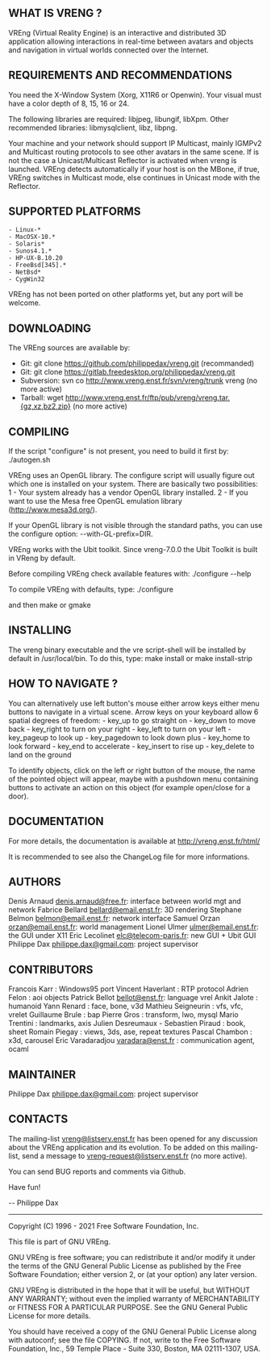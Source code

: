 WHAT IS VRENG ?
---------------
VREng (Virtual Reality Engine) is an interactive and distributed 3D application
allowing interactions in real-time between avatars and objects and navigation
in virtual worlds connected over the Internet.


REQUIREMENTS AND RECOMMENDATIONS
--------------------------------
You need the X-Window System (Xorg, X11R6 or Openwin).
Your visual must have a color depth of 8, 15, 16 or 24.

The following libraries are required: libjpeg, libungif, libXpm.
Other recommended libraries: libmysqlclient, libz, libpng.

Your machine and your network should support IP Multicast, mainly IGMPv2
and Multicast routing protocols to see other avatars in the same scene.
If is not the case a Unicast/Multicast Reflector is activated when vreng
is launched. VREng detects automatically if your host is on the MBone,
if true, VREng switches in Multicast mode, else continues in Unicast mode
with the Reflector.


SUPPORTED PLATFORMS
-------------------
	- Linux-*
	- MacOSX-10.*
	- Solaris*
	- Sunos4.1.*
	- HP-UX-B.10.20
	- FreeBsd[345].*
	- NetBsd*
	- CygWin32

VREng has not been ported on other platforms yet, but any port will be welcome.


DOWNLOADING
-----------
The VREng sources are available by:
  - Git:        git clone https://github.com/philippedax/vreng.git (recommanded)
  - Git:        git clone https://gitlab.freedesktop.org/philippedax/vreng.git
  - Subversion: svn co http://www.vreng.enst.fr/svn/vreng/trunk vreng (no more active)
  - Tarball:    wget http://www.vreng.enst.fr/ftp/pub/vreng/vreng.tar.{gz,xz,bz2,zip} (no more active)


COMPILING
---------

If the script "configure" is not present, you need to build it first by:
	./autogen.sh

VREng uses an OpenGL library. The configure script will usually figure out
which one is installed on your system. There are basically two possibilities:
  1 - Your system already has a vendor OpenGL library installed.
  2 - If you want to use the Mesa free OpenGL emulation library (http://www.mesa3d.org/).

If your OpenGL library is not visible through the standard paths, you
can use the configure option: --with-GL-prefix=DIR.

VREng works with the Ubit toolkit.
Since vreng-7.0.0 the Ubit Toolkit is built in VReng by default.

Before compiling VREng check available features with:
	./configure --help

To compile VREng with defaults, type:
	./configure

and then
	make or gmake


INSTALLING
----------
The vreng binary executable and the vre script-shell
will be installed by default in /usr/local/bin.
To do this, type:
	make install
or
	make install-strip


HOW TO NAVIGATE ?
-----------------
You can alternatively use left button's mouse either arrow keys either
menu buttons to navigate in a virtual scene.
Arrow keys on your keyboard allow 6 spatial degrees of freedom:
	- key_up to go straight on
	- key_down to move back
	- key_right to turn on your right
	- key_left to turn on your left
	- key_pageup to look up
	- key_pagedown to look down
plus
	- key_home to look forward
	- key_end to accelerate
	- key_insert to rise up
	- key_delete to land on the ground

To identify objects, click on the left or right button of the mouse, the name
of the pointed object will appear, maybe with a pushdown menu containing buttons
to activate an action on this object (for example open/close for a door).


DOCUMENTATION
-------------
For more details, the documentation is available at
http://vreng.enst.fr/html/

It is recommended to see also the ChangeLog file for more informations.


AUTHORS
-------
Denis Arnaud <denis.arnaud@free.fr>: interface between world mgt and network
Fabrice Bellard <bellard@email.enst.fr>: 3D rendering
Stephane Belmon <belmon@email.enst.fr>: network interface
Samuel Orzan <orzan@email.enst.fr>: world management
Lionel Ulmer <ulmer@email.enst.fr>: the GUI under X11
Eric Lecolinet <elc@telecom-paris.fr>: new GUI + Ubit GUI
Philippe Dax <philippe.dax@gmail.com>: project supervisor

CONTRIBUTORS
------------
Francois Karr : Windows95 port
Vincent Haverlant : RTP protocol
Adrien Felon : aoi objects
Patrick Bellot <bellot@enst.fr>: language vrel
Ankit Jalote : humanoid
Yann Renard : face, bone, v3d
Mathieu Seigneurin : vfs, vfc, vrelet
Guillaume Brule : bap
Pierre Gros : transform, lwo, mysql
Mario Trentini : landmarks, axis
Julien Desreumaux - Sebastien Piraud : book, sheet
Romain Piegay : views, 3ds, ase, repeat textures
Pascal Chambon : x3d, carousel
Eric Varadaradjou <varadara@enst.fr> : communication agent, ocaml

MAINTAINER
----------
Philippe Dax <philippe.dax@gmail.com>: project supervisor

CONTACTS
--------
The mailing-list <vreng@listserv.enst.fr> has been opened for any discussion
about the VREng application and its evolution. To be added on this
mailing-list, send a message to <vreng-request@listserv.enst.fr> (no more active).

You can send BUG reports and comments via Github.

Have fun!

-- Philippe Dax

-----

Copyright (C) 1996 - 2021
  Free Software Foundation, Inc.

This file is part of GNU VREng.

GNU VREng is free software; you can redistribute it and/or modify
it under the terms of the GNU General Public License as published by
the Free Software Foundation; either version 2, or (at your option)
any later version.

GNU VREng is distributed in the hope that it will be useful,
but WITHOUT ANY WARRANTY; without even the implied warranty of
MERCHANTABILITY or FITNESS FOR A PARTICULAR PURPOSE.  See the
GNU General Public License for more details.

You should have received a copy of the GNU General Public License
along with autoconf; see the file COPYING.  If not, write to
the Free Software Foundation, Inc., 59 Temple Place - Suite 330,
Boston, MA 02111-1307, USA.
